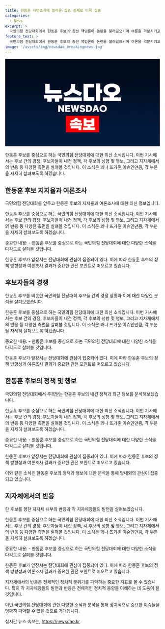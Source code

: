 ```yaml
---
title: 한동훈 사면초가에 놀라운 집중 견제로 이목 집중
categories:
  - News
excerpt: >
  국민의힘 전당대회에서 한동훈 후보의 총선 책임론이 논란을 불러일으키며 여론을 격분시키고 있다. 후보들은 비전 발표회에서 날선 비판을 펼치며 지지 층을 확보하기 위한 전략을 펼치고 있으며, 중·수·청에서는 어대한(어차피 대표는 한동훈) 기류가 감지되지만 영남지역의 민심이 변수로 작용할 가능성이 있다. 한동훈 후보를 겨냥한 날선 비판은 영남권 민심에 영향을 주는 것으로 보이며, 당내에서는 후보들 간의 갈등이 심화되는 것을 우려하는 목소리도 있다.
feature_text: >
  국민의힘 전당대회에서 한동훈 후보의 총선 책임론이 논란을 불러일으키며 여론을 격분시키고 있다. 후보들은 비전 발표회에서 날선 비판을 펼치며 지지 층을 확보하기 위한 전략을 펼치고 있으며, 중·수·청에서는 어대한(어차피 대표는 한동훈) 기류가 감지되지만 영남지역의 민심이 변수로 작용할 가능성이 있다. 한동훈 후보를 겨냥한 날선 비판은 영남권 민심에 영향을 주는 것으로 보이며, 당내에서는 후보들 간의 갈등이 심화되는 것을 우려하는 목소리도 있다.
image: '/assets/img/newsdao_breakingnews.jpg'
---
```


<p><img src="/assets/img/newsdao_breakingnews.jpg" alt="pcversion 속보" /></p>

<p>한동훈 후보를 중심으로 하는 국민의힘 전당대회에 대한 최신 소식입니다. 이번 기사에서는 후보 간의 경쟁, 후보자들이 내건 정책, 각 후보의 성향 및 행보, 그리고 지자체에서의 반응 등 다양한 측면을 살펴볼 것입니다. 이 소식은 꽤나 뜨거운 이슈인만큼, 각 부분을 자세히 살펴보도록 하겠습니다.</p>

<h2 data-ke-size="size26">한동훈 후보 지지율과 여론조사</h2>

<p>국민의힘 전당대회를 앞두고 한동훈 후보의 지지율과 여론조사에 대한 최신 정보입니다.</p>

<p>한동훈 후보를 중심으로 하는 국민의힘 전당대회에 대한 최신 소식입니다. 이번 기사에서는 후보 간의 경쟁, 후보자들이 내건 정책, 각 후보의 성향 및 행보, 그리고 지자체에서의 반응 등 다양한 측면을 살펴볼 것입니다. 이 소식은 꽤나 뜨거운 이슈인만큼, 각 부분을 자세히 살펴보도록 하겠습니다.</p>

<p>중요한 내용:
- 한동훈 후보를 중심으로 하는 국민의힘 전당대회에 대한 다양한 소식을 다각도로 살펴볼 것입니다.</p>

<p>한동훈 후보가 앞장서는 전당대회에 관심이 집중되어 있다. 이에 따라 한동훈 후보의 정책 방향성과 여론조사 결과가 중요한 관전 포인트로 떠오르고 있습니다.</p>

<h2 data-ke-size="size26">후보자들의 경쟁</h2>

<p>한동훈 후보를 비롯한 국민의힘 전당대회 후보들 간의 경쟁 상황과 이에 대한 다양한 분석을 살펴보겠습니다.</p>

<p>한동훈 후보를 중심으로 하는 국민의힘 전당대회에 대한 최신 소식입니다. 이번 기사에서는 후보 간의 경쟁, 후보자들이 내건 정책, 각 후보의 성향 및 행보, 그리고 지자체에서의 반응 등 다양한 측면을 살펴볼 것입니다. 이 소식은 꽤나 뜨거운 이슈인만큼, 각 부분을 자세히 살펴보도록 하겠습니다.</p>

<p>중요한 내용:
- 한동훈 후보를 중심으로 하는 국민의힘 전당대회에 대한 다양한 소식을 다각도로 살펴볼 것입니다.</p>

<p>한동훈 후보가 앞장서는 전당대회에 관심이 집중되어 있다. 이에 따라 한동훈 후보의 정책 방향성과 여론조사 결과가 중요한 관전 포인트로 떠오르고 있습니다.</p>

<h2 data-ke-size="size26">한동훈 후보의 정책 및 행보</h2>

<p>국민의힘 전당대회에서 주목받는 한동훈 후보의 내건 정책과 최근 행보를 분석해보겠습니다.</p>

<p>한동훈 후보를 중심으로 하는 국민의힘 전당대회에 대한 최신 소식입니다. 이번 기사에서는 후보 간의 경쟁, 후보자들이 내건 정책, 각 후보의 성향 및 행보, 그리고 지자체에서의 반응 등 다양한 측면을 살펴볼 것입니다. 이 소식은 꽤나 뜨거운 이슈인만큼, 각 부분을 자세히 살펴보도록 하겠습니다.</p>

<p>중요한 내용:
- 한동훈 후보를 중심으로 하는 국민의힘 전당대회에 대한 다양한 소식을 다각도로 살펴볼 것입니다.</p>

<p>한동훈 후보가 앞장서는 전당대회에 관심이 집중되어 있다. 이에 따라 한동훈 후보의 정책 방향성과 여론조사 결과가 중요한 관전 포인트로 떠오르고 있습니다.</p>

<p>이와 같은 소식은 한동훈 후보의 정책과 행보에 대한 분석을 통해 당내외의 관심이 집중되고 있습니다.</p>

<h2 data-ke-size="size26">지자체에서의 반응</h2>

<p>한 후보를 향한 지자체 내부의 반응과 각 지자체장들의 발언을 살펴보겠습니다.</p>

<p>한동훈 후보를 중심으로 하는 국민의힘 전당대회에 대한 최신 소식입니다. 이번 기사에서는 후보 간의 경쟁, 후보자들이 내건 정책, 각 후보의 성향 및 행보, 그리고 지자체에서의 반응 등 다양한 측면을 살펴볼 것입니다. 이 소식은 꽤나 뜨거운 이슈인만큼, 각 부분을 자세히 살펴보도록 하겠습니다.</p>

<p>중요한 내용:
- 한동훈 후보를 중심으로 하는 국민의힘 전당대회에 대한 다양한 소식을 다각도로 살펴볼 것입니다.</p>

<p>한동훈 후보가 앞장서는 전당대회에 관심이 집중되어 있다. 이에 따라 한동훈 후보의 정책 방향성과 여론조사 결과가 중요한 관전 포인트로 떠오르고 있습니다.</p>

<p>지자체에서의 반응은 전체적인 정치적 분위기를 파악하는 중요한 지표로 볼 수 있습니다. 특히 각 지자체장들의 발언과 반응은 전체적인 정치적 동향을 이해하는 데 도움이 될 것입니다.</p>

<p>이번 국민의힘 전당대회에 관한 다양한 소식과 분석을 통해 정치적으로 중요한 이슈들을 명확히 파악할 수 있을 것으로 기대됩니다.</p>
실시간 뉴스 속보는, <a href="https://newsdao.kr" rel="dofollow">https://newsdao.kr</a>


